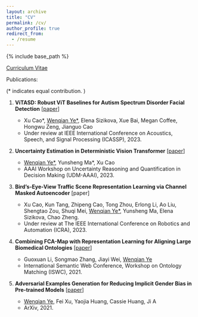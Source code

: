 ```yaml
---
layout: archive
title: "CV"
permalink: /cv/
author_profile: true
redirect_from:
  - /resume
---
```


{% include base_path %}

[Curriculum Vitae](http://wenqian-ye.github.io/files/cv.pdf)

Publications:


(* indicates equal contribution. )

1. **ViTASD: Robust ViT Baselines for Autism Spectrum Disorder Facial Detection** \[[paper](https://arxiv.org/abs/2210.16943)\]

   * Xu Cao*, <u>Wenqian Ye*</u>, Elena Sizikova, Xue Bai, Megan Coffee, Hongwu Zeng, Jianguo Cao 
   * Under review at IEEE International Conference on Acoustics, Speech, and Signal Processing (ICASSP), 2023.

2. **Uncertainty Estimation in Deterministic Vision Transformer** \[[paper](https://charliezhaoyinpeng.github.io/UDM-AAAI23/ap/)\]

   * <u>Wenqian Ye*</u>, Yunsheng Ma*, Xu Cao
   * AAAI Workshop on Uncertainty Reasoning and Quantification in Decision Making (UDM-AAAI), 2023.

3. **Bird’s-Eye-View Traffic Scene Representation Learning via Channel Masked Autoencoder** \[paper\]

   * Xu Cao, Kun Tang, Zhipeng Cao, Tong Zhou, Erlong Li, Ao Liu, Shengtao Zou, Shuqi Mei, <u>Wenqian Ye*</u>, Yunsheng Ma, Elena Sizikova, Chao Zheng.
   * Under review at The IEEE International Conference on Robotics and Automation (ICRA), 2023.

4. **Combining FCA-Map with Representation Learning for Aligning Large Biomedical Ontologies** \[[paper](https://ceur-ws.org/Vol-3063/om2021_poster1.pdf)\]

   * Guoxuan Li, Songmao Zhang, Jiayi Wei, <u>Wenqian Ye</u>
   * International Semantic Web Conference, Workshop on Ontology Matching (ISWC), 2021.

5. **Adversarial Examples Generation for Reducing Implicit Gender Bias in Pre-trained Models** \[[paper](https://arxiv.org/abs/2110.01094)\]

   * <u>Wenqian Ye</u>, Fei Xu, Yaojia Huang, Cassie Huang, Ji A
   * ArXiv, 2021.


<!-- Education
======
* B.S. in Mathematics, University of Illinois Urbana Champaign, 2020
* M.S. in Computer Science, New York University, 2022

Work experience
======

* **Embedded Software Engineer**
  * Cirrus Logic
  * Duties included:
    * Work on internal and customer-facing UI design and implementation system-level testing for components including device driver, firmware, UI Software test automation.
    * Implement DSP algorithm prototype in Python/Matlab and fixed-point firmware in C/C++.
    * Conduct Embedded Software validation and testing for audio and haptics application -- unit test design, automation, analysis, and report.


* **LiveSensus**
  * Coordinated Science Laboratory, University of Illinois
  * Duties included:
    * Built a machine learning model and open-sourced dataset consisting of 30 hours of audio labeled with MOS scores
for quality estimation during Vo-IP.
    * Designed and developed both simulators to re-create quality degradation in videos and audios for dataset and
survey launched on AWS and LiveSensus website.
    * Collaborated with four other founders, Professor Sanjay Patel and a leading live streaming company, five founders
selected from 40 students under \textit{Alchemy Foundry} at UIUC \textit{Coordinated Science Laboratory(CSL)}. -->

  
<!-- Skills
======
* Skill 1
* Skill 2
  * Sub-skill 2.1
  * Sub-skill 2.2
  * Sub-skill 2.3
* Skill 3

Publications
======
  <ul>{% for post in site.publications %}
    {% include archive-single-cv.html %}
  {% endfor %}</ul>
  
Talks
======
  <ul>{% for post in site.talks %}
    {% include archive-single-talk-cv.html %}
  {% endfor %}</ul>
  
Teaching
======
  <ul>{% for post in site.teaching %}
    {% include archive-single-cv.html %}
  {% endfor %}</ul> -->
  
<!-- Academic Service
======
* Reviewer of *International Conference on Acoustics, Speech, and Signal Processing (ICASSP)*, 2023
* Reviewer of *The AAAI Conference on Artificial Intelligence (AAAI)*, 2023
* Reviewer of *International Conference on Machine Learning (ICML)*, 2022 -->
